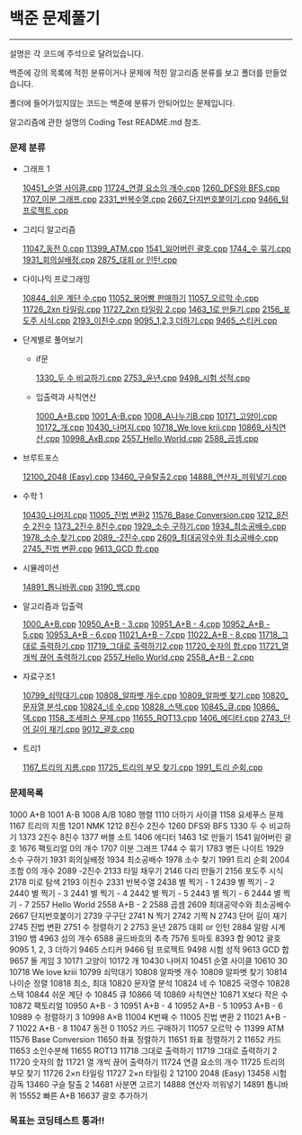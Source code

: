 # 백준 문제풀기
------------------------------------------------
설명은 각 코드에 주석으로 달려있습니다.


백준에 강의 목록에 적힌 분류이거나 문제에 적힌 알고리즘 분류를 보고 폴더를 만들었습니다.

폴더에 들어가있지않는 코드는 백준에 분류가 안되어있는 문제입니다.

알고리즘에 관한 설명의 Coding Test README.md 참조.


### 문제 분류

- 그래프 1

    [10451_순열 사이클.cpp](https://github.com/GwonHJ/CodingTest/blob/main/%EB%B0%B1%EC%A4%80/%EA%B7%B8%EB%9E%98%ED%94%841/10451_%EC%88%9C%EC%97%B4%20%EC%82%AC%EC%9D%B4%ED%81%B4.cpp)
    [11724_연결 요소의 개수.cpp](https://github.com/GwonHJ/CodingTest/blob/main/%EB%B0%B1%EC%A4%80/%EA%B7%B8%EB%9E%98%ED%94%841/11724_%EC%97%B0%EA%B2%B0%20%EC%9A%94%EC%86%8C%EC%9D%98%20%EA%B0%9C%EC%88%98.cpp)
    [1260_DFS와 BFS.cpp](https://github.com/GwonHJ/CodingTest/blob/main/%EB%B0%B1%EC%A4%80/%EA%B7%B8%EB%9E%98%ED%94%841/1260_DFS%EC%99%80%20BFS.cpp)
    [1707_이분 그래프.cpp](https://github.com/GwonHJ/CodingTest/blob/main/%EB%B0%B1%EC%A4%80/%EA%B7%B8%EB%9E%98%ED%94%841/1707_%EC%9D%B4%EB%B6%84%20%EA%B7%B8%EB%9E%98%ED%94%84.cpp)
    [2331_반복수열.cpp](https://github.com/GwonHJ/CodingTest/blob/main/%EB%B0%B1%EC%A4%80/%EA%B7%B8%EB%9E%98%ED%94%841/2331_%EB%B0%98%EB%B3%B5%EC%88%98%EC%97%B4.cpp)
    [2667_단지번호붙이기.cpp](https://github.com/GwonHJ/CodingTest/blob/main/%EB%B0%B1%EC%A4%80/%EA%B7%B8%EB%9E%98%ED%94%841/2667_%EB%8B%A8%EC%A7%80%EB%B2%88%ED%98%B8%EB%B6%99%EC%9D%B4%EA%B8%B0.cpp)
    [9466_텀 프로젝트.cpp](https://github.com/GwonHJ/CodingTest/blob/main/%EB%B0%B1%EC%A4%80/%EA%B7%B8%EB%9E%98%ED%94%841/9466_%ED%85%80%20%ED%94%84%EB%A1%9C%EC%A0%9D%ED%8A%B8.cpp)

- 그리디 알고리즘

    [11047_동전 0.cpp](https://github.com/GwonHJ/CodingTest/blob/main/%EB%B0%B1%EC%A4%80/%EA%B7%B8%EB%A6%AC%EB%94%94%20%EC%95%8C%EA%B3%A0%EB%A6%AC%EC%A6%98/11047_%EB%8F%99%EC%A0%84%200.cpp)
    [11399_ATM.cpp](https://github.com/GwonHJ/CodingTest/blob/main/%EB%B0%B1%EC%A4%80/%EA%B7%B8%EB%A6%AC%EB%94%94%20%EC%95%8C%EA%B3%A0%EB%A6%AC%EC%A6%98/11399_ATM.cpp)
    [1541_잃어버린 괄호.cpp](https://github.com/GwonHJ/CodingTest/blob/main/%EB%B0%B1%EC%A4%80/%EA%B7%B8%EB%A6%AC%EB%94%94%20%EC%95%8C%EA%B3%A0%EB%A6%AC%EC%A6%98/1541_%EC%9E%83%EC%96%B4%EB%B2%84%EB%A6%B0%20%EA%B4%84%ED%98%B8.cpp)
    [1744_수 묶기.cpp](https://github.com/GwonHJ/CodingTest/blob/main/%EB%B0%B1%EC%A4%80/%EA%B7%B8%EB%A6%AC%EB%94%94%20%EC%95%8C%EA%B3%A0%EB%A6%AC%EC%A6%98/1744_%EC%88%98%20%EB%AC%B6%EA%B8%B0.cpp)
    [1931_회의실배정.cpp](https://github.com/GwonHJ/CodingTest/blob/main/%EB%B0%B1%EC%A4%80/%EA%B7%B8%EB%A6%AC%EB%94%94%20%EC%95%8C%EA%B3%A0%EB%A6%AC%EC%A6%98/1931_%ED%9A%8C%EC%9D%98%EC%8B%A4%EB%B0%B0%EC%A0%95.cpp)
    [2875_대회 or 인턴.cpp](https://github.com/GwonHJ/CodingTest/blob/main/%EB%B0%B1%EC%A4%80/%EA%B7%B8%EB%A6%AC%EB%94%94%20%EC%95%8C%EA%B3%A0%EB%A6%AC%EC%A6%98/2875_%EB%8C%80%ED%9A%8C%20or%20%EC%9D%B8%ED%84%B4.cpp)

- 다이나믹 프로그래밍

    [10844_쉬운 계단 수.cpp](https://github.com/GwonHJ/CodingTest/blob/main/%EB%B0%B1%EC%A4%80/%EB%8B%A4%EC%9D%B4%EB%82%98%EB%AF%B9%20%ED%94%84%EB%A1%9C%EA%B7%B8%EB%9E%98%EB%B0%8D/10844_%EC%89%AC%EC%9A%B4%20%EA%B3%84%EB%8B%A8%20%EC%88%98.cpp)
    [11052_붕어빵 판매하기](https://github.com/GwonHJ/CodingTest/blob/main/%EB%B0%B1%EC%A4%80/%EB%8B%A4%EC%9D%B4%EB%82%98%EB%AF%B9%20%ED%94%84%EB%A1%9C%EA%B7%B8%EB%9E%98%EB%B0%8D/11052_%EB%B6%95%EC%96%B4%EB%B9%B5%20%ED%8C%90%EB%A7%A4%ED%95%98%EA%B8%B0)
    [11057_오르막 수.cpp](https://github.com/GwonHJ/CodingTest/blob/main/%EB%B0%B1%EC%A4%80/%EB%8B%A4%EC%9D%B4%EB%82%98%EB%AF%B9%20%ED%94%84%EB%A1%9C%EA%B7%B8%EB%9E%98%EB%B0%8D/11057_%EC%98%A4%EB%A5%B4%EB%A7%89%20%EC%88%98.cpp)
    [11726_2xn 타일링.cpp](https://github.com/GwonHJ/CodingTest/blob/main/%EB%B0%B1%EC%A4%80/%EB%8B%A4%EC%9D%B4%EB%82%98%EB%AF%B9%20%ED%94%84%EB%A1%9C%EA%B7%B8%EB%9E%98%EB%B0%8D/11726_2xn%20%ED%83%80%EC%9D%BC%EB%A7%81.cpp)
    [11727_2xn 타일링 2.cpp](https://github.com/GwonHJ/CodingTest/blob/main/%EB%B0%B1%EC%A4%80/%EB%8B%A4%EC%9D%B4%EB%82%98%EB%AF%B9%20%ED%94%84%EB%A1%9C%EA%B7%B8%EB%9E%98%EB%B0%8D/11727_2xn%20%ED%83%80%EC%9D%BC%EB%A7%81%202.cpp)
    [1463_1로 만들기.cpp](https://github.com/GwonHJ/CodingTest/blob/main/%EB%B0%B1%EC%A4%80/%EB%8B%A4%EC%9D%B4%EB%82%98%EB%AF%B9%20%ED%94%84%EB%A1%9C%EA%B7%B8%EB%9E%98%EB%B0%8D/1463_1%EB%A1%9C%20%EB%A7%8C%EB%93%A4%EA%B8%B0.cpp)
    [2156_포도주 시식.cpp](https://github.com/GwonHJ/CodingTest/blob/main/%EB%B0%B1%EC%A4%80/%EB%8B%A4%EC%9D%B4%EB%82%98%EB%AF%B9%20%ED%94%84%EB%A1%9C%EA%B7%B8%EB%9E%98%EB%B0%8D/2156_%ED%8F%AC%EB%8F%84%EC%A3%BC%20%EC%8B%9C%EC%8B%9D.cpp)
    [2193_이친수.cpp](https://github.com/GwonHJ/CodingTest/blob/main/%EB%B0%B1%EC%A4%80/%EB%8B%A4%EC%9D%B4%EB%82%98%EB%AF%B9%20%ED%94%84%EB%A1%9C%EA%B7%B8%EB%9E%98%EB%B0%8D/2193_%EC%9D%B4%EC%B9%9C%EC%88%98.cpp)
    [9095_1,2,3 더하기.cpp](https://github.com/GwonHJ/CodingTest/blob/main/%EB%B0%B1%EC%A4%80/%EB%8B%A4%EC%9D%B4%EB%82%98%EB%AF%B9%20%ED%94%84%EB%A1%9C%EA%B7%B8%EB%9E%98%EB%B0%8D/9095_1%2C2%2C3%20%EB%8D%94%ED%95%98%EA%B8%B0.cpp)
    [9465_스티커.cpp](https://github.com/GwonHJ/CodingTest/blob/main/%EB%B0%B1%EC%A4%80/%EB%8B%A4%EC%9D%B4%EB%82%98%EB%AF%B9%20%ED%94%84%EB%A1%9C%EA%B7%B8%EB%9E%98%EB%B0%8D/9465_%EC%8A%A4%ED%8B%B0%EC%BB%A4.cpp)

- 단계별로 풀어보기
    - if문
    
        [1330_두 수 비교하기.cpp](https://github.com/GwonHJ/CodingTest/blob/main/%EB%B0%B1%EC%A4%80/%EB%8B%A8%EA%B3%84%EB%B3%84%EB%A1%9C%20%ED%92%80%EC%96%B4%EB%B3%B4%EA%B8%B0/if%EB%AC%B8/1330_%EB%91%90%20%EC%88%98%20%EB%B9%84%EA%B5%90%ED%95%98%EA%B8%B0.cpp)
        [2753_윤년.cpp](https://github.com/GwonHJ/CodingTest/blob/main/%EB%B0%B1%EC%A4%80/%EB%8B%A8%EA%B3%84%EB%B3%84%EB%A1%9C%20%ED%92%80%EC%96%B4%EB%B3%B4%EA%B8%B0/if%EB%AC%B8/2753_%EC%9C%A4%EB%85%84.cpp)
        [9498_시험 성적.cpp](https://github.com/GwonHJ/CodingTest/blob/main/%EB%B0%B1%EC%A4%80/%EB%8B%A8%EA%B3%84%EB%B3%84%EB%A1%9C%20%ED%92%80%EC%96%B4%EB%B3%B4%EA%B8%B0/if%EB%AC%B8/9498_%EC%8B%9C%ED%97%98%20%EC%84%B1%EC%A0%81.cpp)

    - 입출력과 사칙연산
    
        [1000_A+B.cpp](https://github.com/GwonHJ/CodingTest/blob/main/%EB%B0%B1%EC%A4%80/%EB%8B%A8%EA%B3%84%EB%B3%84%EB%A1%9C%20%ED%92%80%EC%96%B4%EB%B3%B4%EA%B8%B0/%EC%9E%85%EC%B6%9C%EB%A0%A5%EA%B3%BC%20%EC%82%AC%EC%B9%99%EC%97%B0%EC%82%B0/1000_A%2BB.cpp)
        [1001_A-B.cpp](https://github.com/GwonHJ/CodingTest/blob/main/%EB%B0%B1%EC%A4%80/%EB%8B%A8%EA%B3%84%EB%B3%84%EB%A1%9C%20%ED%92%80%EC%96%B4%EB%B3%B4%EA%B8%B0/%EC%9E%85%EC%B6%9C%EB%A0%A5%EA%B3%BC%20%EC%82%AC%EC%B9%99%EC%97%B0%EC%82%B0/1001_A-B.cpp)
        [1008_A나누기B.cpp](https://github.com/GwonHJ/CodingTest/blob/main/%EB%B0%B1%EC%A4%80/%EB%8B%A8%EA%B3%84%EB%B3%84%EB%A1%9C%20%ED%92%80%EC%96%B4%EB%B3%B4%EA%B8%B0/%EC%9E%85%EC%B6%9C%EB%A0%A5%EA%B3%BC%20%EC%82%AC%EC%B9%99%EC%97%B0%EC%82%B0/1008_A%EB%82%98%EB%88%84%EA%B8%B0B.cpp)
        [10171_고양이.cpp](https://github.com/GwonHJ/CodingTest/blob/main/%EB%B0%B1%EC%A4%80/%EB%8B%A8%EA%B3%84%EB%B3%84%EB%A1%9C%20%ED%92%80%EC%96%B4%EB%B3%B4%EA%B8%B0/%EC%9E%85%EC%B6%9C%EB%A0%A5%EA%B3%BC%20%EC%82%AC%EC%B9%99%EC%97%B0%EC%82%B0/10171_%EA%B3%A0%EC%96%91%EC%9D%B4.cpp)
        [10172_개.cpp](https://github.com/GwonHJ/CodingTest/blob/main/%EB%B0%B1%EC%A4%80/%EB%8B%A8%EA%B3%84%EB%B3%84%EB%A1%9C%20%ED%92%80%EC%96%B4%EB%B3%B4%EA%B8%B0/%EC%9E%85%EC%B6%9C%EB%A0%A5%EA%B3%BC%20%EC%82%AC%EC%B9%99%EC%97%B0%EC%82%B0/10172_%EA%B0%9C.cpp)
        [10430_나머지.cpp](https://github.com/GwonHJ/CodingTest/blob/main/%EB%B0%B1%EC%A4%80/%EB%8B%A8%EA%B3%84%EB%B3%84%EB%A1%9C%20%ED%92%80%EC%96%B4%EB%B3%B4%EA%B8%B0/%EC%9E%85%EC%B6%9C%EB%A0%A5%EA%B3%BC%20%EC%82%AC%EC%B9%99%EC%97%B0%EC%82%B0/10430_%EB%82%98%EB%A8%B8%EC%A7%80.cpp)
        [10718_We love krii.cpp](https://github.com/GwonHJ/CodingTest/blob/main/%EB%B0%B1%EC%A4%80/%EB%8B%A8%EA%B3%84%EB%B3%84%EB%A1%9C%20%ED%92%80%EC%96%B4%EB%B3%B4%EA%B8%B0/%EC%9E%85%EC%B6%9C%EB%A0%A5%EA%B3%BC%20%EC%82%AC%EC%B9%99%EC%97%B0%EC%82%B0/10718_We%20love%20krii.cpp)
        [10869_사칙연산.cpp](https://github.com/GwonHJ/CodingTest/blob/main/%EB%B0%B1%EC%A4%80/%EB%8B%A8%EA%B3%84%EB%B3%84%EB%A1%9C%20%ED%92%80%EC%96%B4%EB%B3%B4%EA%B8%B0/%EC%9E%85%EC%B6%9C%EB%A0%A5%EA%B3%BC%20%EC%82%AC%EC%B9%99%EC%97%B0%EC%82%B0/10869_%EC%82%AC%EC%B9%99%EC%97%B0%EC%82%B0.cpp)
        [10998_AxB.cpp](https://github.com/GwonHJ/CodingTest/blob/main/%EB%B0%B1%EC%A4%80/%EB%8B%A8%EA%B3%84%EB%B3%84%EB%A1%9C%20%ED%92%80%EC%96%B4%EB%B3%B4%EA%B8%B0/%EC%9E%85%EC%B6%9C%EB%A0%A5%EA%B3%BC%20%EC%82%AC%EC%B9%99%EC%97%B0%EC%82%B0/10998_AxB.cpp)
        [2557_Hello World.cpp](https://github.com/GwonHJ/CodingTest/blob/main/%EB%B0%B1%EC%A4%80/%EB%8B%A8%EA%B3%84%EB%B3%84%EB%A1%9C%20%ED%92%80%EC%96%B4%EB%B3%B4%EA%B8%B0/%EC%9E%85%EC%B6%9C%EB%A0%A5%EA%B3%BC%20%EC%82%AC%EC%B9%99%EC%97%B0%EC%82%B0/2557_Hello%20World.cpp)
        [2588_곱셈.cpp](https://github.com/GwonHJ/CodingTest/blob/main/%EB%B0%B1%EC%A4%80/%EB%8B%A8%EA%B3%84%EB%B3%84%EB%A1%9C%20%ED%92%80%EC%96%B4%EB%B3%B4%EA%B8%B0/%EC%9E%85%EC%B6%9C%EB%A0%A5%EA%B3%BC%20%EC%82%AC%EC%B9%99%EC%97%B0%EC%82%B0/2588_%EA%B3%B1%EC%85%88.cpp)

- 브루트포스

    [12100_2048 (Easy).cpp](https://github.com/GwonHJ/CodingTest/blob/main/%EB%B0%B1%EC%A4%80/%EB%B8%8C%EB%A3%A8%ED%8A%B8%ED%8F%AC%EC%8A%A4/12100_2048%20(Easy).cpp)
    [13460_구슬탈출2.cpp](https://github.com/GwonHJ/CodingTest/blob/main/%EB%B0%B1%EC%A4%80/%EB%B8%8C%EB%A3%A8%ED%8A%B8%ED%8F%AC%EC%8A%A4/13460_%EA%B5%AC%EC%8A%AC%ED%83%88%EC%B6%9C2.cpp)
    [14888_연산자_끼워넣기.cpp](https://github.com/GwonHJ/CodingTest/blob/main/%EB%B0%B1%EC%A4%80/%EB%B8%8C%EB%A3%A8%ED%8A%B8%ED%8F%AC%EC%8A%A4/14888_%EC%97%B0%EC%82%B0%EC%9E%90_%EB%81%BC%EC%9B%8C%EB%84%A3%EA%B8%B0.cpp)

- 수학 1

    [10430_나머지.cpp](https://github.com/GwonHJ/CodingTest/blob/main/%EB%B0%B1%EC%A4%80/%EC%88%98%ED%95%99%201/10430_%EB%82%98%EB%A8%B8%EC%A7%80.cpp)
    [11005_진법 변환2](https://github.com/GwonHJ/CodingTest/blob/main/%EB%B0%B1%EC%A4%80/%EC%88%98%ED%95%99%201/11005_%EC%A7%84%EB%B2%95%20%EB%B3%80%ED%99%982)
    [11576_Base Conversion.cpp](https://github.com/GwonHJ/CodingTest/blob/main/%EB%B0%B1%EC%A4%80/%EC%88%98%ED%95%99%201/11576_Base%20Conversion.cpp)
    [1212_8진수 2진수](https://github.com/GwonHJ/CodingTest/blob/main/%EB%B0%B1%EC%A4%80/%EC%88%98%ED%95%99%201/1212_8%EC%A7%84%EC%88%98%202%EC%A7%84%EC%88%98)
    [1373_2진수 8진수.cpp](https://github.com/GwonHJ/CodingTest/blob/main/%EB%B0%B1%EC%A4%80/%EC%88%98%ED%95%99%201/1373_2%EC%A7%84%EC%88%98%208%EC%A7%84%EC%88%98.cpp)
    [1929_소수 구하기.cpp](https://github.com/GwonHJ/CodingTest/blob/main/%EB%B0%B1%EC%A4%80/%EC%88%98%ED%95%99%201/1929_%EC%86%8C%EC%88%98%20%EA%B5%AC%ED%95%98%EA%B8%B0.cpp)
    [1934_최소공배수.cpp](https://github.com/GwonHJ/CodingTest/blob/main/%EB%B0%B1%EC%A4%80/%EC%88%98%ED%95%99%201/1934_%EC%B5%9C%EC%86%8C%EA%B3%B5%EB%B0%B0%EC%88%98.cpp)
    [1978_소수 찾기.cpp](https://github.com/GwonHJ/CodingTest/blob/main/%EB%B0%B1%EC%A4%80/%EC%88%98%ED%95%99%201/1978_%EC%86%8C%EC%88%98%20%EC%B0%BE%EA%B8%B0.cpp)
    [2089_-2진수.cpp](https://github.com/GwonHJ/CodingTest/blob/main/%EB%B0%B1%EC%A4%80/%EC%88%98%ED%95%99%201/2089_-2%EC%A7%84%EC%88%98.cpp)
    [2609_최대공약수와 최소공배수.cpp](https://github.com/GwonHJ/CodingTest/blob/main/%EB%B0%B1%EC%A4%80/%EC%88%98%ED%95%99%201/2609_%EC%B5%9C%EB%8C%80%EA%B3%B5%EC%95%BD%EC%88%98%EC%99%80%20%EC%B5%9C%EC%86%8C%EA%B3%B5%EB%B0%B0%EC%88%98.cpp)
    [2745_진법 변환.cpp](https://github.com/GwonHJ/CodingTest/blob/main/%EB%B0%B1%EC%A4%80/%EC%88%98%ED%95%99%201/2745_%EC%A7%84%EB%B2%95%20%EB%B3%80%ED%99%98.cpp)
    [9613_GCD 합.cpp](https://github.com/GwonHJ/CodingTest/blob/main/%EB%B0%B1%EC%A4%80/%EC%88%98%ED%95%99%201/9613_GCD%20%ED%95%A9.cpp)

- 시뮬레이션

    [14891_톱니바퀴.cpp](https://github.com/GwonHJ/CodingTest/blob/main/%EB%B0%B1%EC%A4%80/%EC%8B%9C%EB%AE%AC%EB%A0%88%EC%9D%B4%EC%85%98/14891_%ED%86%B1%EB%8B%88%EB%B0%94%ED%80%B4.cpp)
    [3190_뱀.cpp](https://github.com/GwonHJ/CodingTest/blob/main/%EB%B0%B1%EC%A4%80/%EC%8B%9C%EB%AE%AC%EB%A0%88%EC%9D%B4%EC%85%98/3190_%EB%B1%80.cpp)

- 알고리즘과 입출력

    [1000_A+B.cpp](https://github.com/GwonHJ/CodingTest/blob/main/%EB%B0%B1%EC%A4%80/%EC%95%8C%EA%B3%A0%EB%A6%AC%EC%A6%98%EA%B3%BC%20%EC%9E%85%EC%B6%9C%EB%A0%A5/1000_A%2BB.cpp)
    [10950_A+B - 3.cpp](https://github.com/GwonHJ/CodingTest/blob/main/%EB%B0%B1%EC%A4%80/%EC%95%8C%EA%B3%A0%EB%A6%AC%EC%A6%98%EA%B3%BC%20%EC%9E%85%EC%B6%9C%EB%A0%A5/10950_A%2BB%20-%203.cpp)
    [10951_A+B - 4.cpp](https://github.com/GwonHJ/CodingTest/blob/main/%EB%B0%B1%EC%A4%80/%EC%95%8C%EA%B3%A0%EB%A6%AC%EC%A6%98%EA%B3%BC%20%EC%9E%85%EC%B6%9C%EB%A0%A5/10951_A%2BB%20-%204.cpp)
    [10952_A+B - 5.cpp](https://github.com/GwonHJ/CodingTest/blob/main/%EB%B0%B1%EC%A4%80/%EC%95%8C%EA%B3%A0%EB%A6%AC%EC%A6%98%EA%B3%BC%20%EC%9E%85%EC%B6%9C%EB%A0%A5/10952_A%2BB%20-%205.cpp)
    [10953_A+B - 6.cpp](https://github.com/GwonHJ/CodingTest/blob/main/%EB%B0%B1%EC%A4%80/%EC%95%8C%EA%B3%A0%EB%A6%AC%EC%A6%98%EA%B3%BC%20%EC%9E%85%EC%B6%9C%EB%A0%A5/10953_A%2BB%20-%206.cpp)
    [11021_A+B - 7.cpp](https://github.com/GwonHJ/CodingTest/blob/main/%EB%B0%B1%EC%A4%80/%EC%95%8C%EA%B3%A0%EB%A6%AC%EC%A6%98%EA%B3%BC%20%EC%9E%85%EC%B6%9C%EB%A0%A5/11021_A%2BB%20-%207.cpp)
    [11022_A+B - 8.cpp](https://github.com/GwonHJ/CodingTest/blob/main/%EB%B0%B1%EC%A4%80/%EC%95%8C%EA%B3%A0%EB%A6%AC%EC%A6%98%EA%B3%BC%20%EC%9E%85%EC%B6%9C%EB%A0%A5/11022_A%2BB%20-%208.cpp)
    [11718_그대로 출력하기.cpp](https://github.com/GwonHJ/CodingTest/blob/main/%EB%B0%B1%EC%A4%80/%EC%95%8C%EA%B3%A0%EB%A6%AC%EC%A6%98%EA%B3%BC%20%EC%9E%85%EC%B6%9C%EB%A0%A5/11718_%EA%B7%B8%EB%8C%80%EB%A1%9C%20%EC%B6%9C%EB%A0%A5%ED%95%98%EA%B8%B0.cpp)
    [11719_그대로 출력하기2.cpp](https://github.com/GwonHJ/CodingTest/blob/main/%EB%B0%B1%EC%A4%80/%EC%95%8C%EA%B3%A0%EB%A6%AC%EC%A6%98%EA%B3%BC%20%EC%9E%85%EC%B6%9C%EB%A0%A5/11719_%EA%B7%B8%EB%8C%80%EB%A1%9C%20%EC%B6%9C%EB%A0%A5%ED%95%98%EA%B8%B02.cpp)
    [11720_숫자의 합.cpp](https://github.com/GwonHJ/CodingTest/blob/main/%EB%B0%B1%EC%A4%80/%EC%95%8C%EA%B3%A0%EB%A6%AC%EC%A6%98%EA%B3%BC%20%EC%9E%85%EC%B6%9C%EB%A0%A5/11720_%EC%88%AB%EC%9E%90%EC%9D%98%20%ED%95%A9.cpp)
    [11721_열 개씩 끊어 출력하기.cpp](https://github.com/GwonHJ/CodingTest/blob/main/%EB%B0%B1%EC%A4%80/%EC%95%8C%EA%B3%A0%EB%A6%AC%EC%A6%98%EA%B3%BC%20%EC%9E%85%EC%B6%9C%EB%A0%A5/11721_%EC%97%B4%20%EA%B0%9C%EC%94%A9%20%EB%81%8A%EC%96%B4%20%EC%B6%9C%EB%A0%A5%ED%95%98%EA%B8%B0.cpp)
    [2557_Hello World.cpp](https://github.com/GwonHJ/CodingTest/blob/main/%EB%B0%B1%EC%A4%80/%EC%95%8C%EA%B3%A0%EB%A6%AC%EC%A6%98%EA%B3%BC%20%EC%9E%85%EC%B6%9C%EB%A0%A5/2557_Hello%20World.cpp)
    [2558_A+B - 2.cpp](https://github.com/GwonHJ/CodingTest/blob/main/%EB%B0%B1%EC%A4%80/%EC%95%8C%EA%B3%A0%EB%A6%AC%EC%A6%98%EA%B3%BC%20%EC%9E%85%EC%B6%9C%EB%A0%A5/2558_A%2BB%20-%202.cpp)

- 자료구조1

    [10799_쇠막대기.cpp](https://github.com/GwonHJ/CodingTest/blob/main/%EB%B0%B1%EC%A4%80/%EC%9E%90%EB%A3%8C%EA%B5%AC%EC%A1%B01/10799_%EC%87%A0%EB%A7%89%EB%8C%80%EA%B8%B0.cpp)
    [10808_알파벳 개수.cpp](https://github.com/GwonHJ/CodingTest/blob/main/%EB%B0%B1%EC%A4%80/%EC%9E%90%EB%A3%8C%EA%B5%AC%EC%A1%B01/10808_%EC%95%8C%ED%8C%8C%EB%B2%B3%20%EA%B0%9C%EC%88%98.cpp)
    [10809_알파벳 찾기.cpp](https://github.com/GwonHJ/CodingTest/blob/main/%EB%B0%B1%EC%A4%80/%EC%9E%90%EB%A3%8C%EA%B5%AC%EC%A1%B01/10809_%EC%95%8C%ED%8C%8C%EB%B2%B3%20%EC%B0%BE%EA%B8%B0.cpp)
    [10820_문자열 분석.cpp](https://github.com/GwonHJ/CodingTest/blob/main/%EB%B0%B1%EC%A4%80/%EC%9E%90%EB%A3%8C%EA%B5%AC%EC%A1%B01/10820_%EB%AC%B8%EC%9E%90%EC%97%B4%20%EB%B6%84%EC%84%9D.cpp)
    [10824_네 수.cpp](https://github.com/GwonHJ/CodingTest/blob/main/%EB%B0%B1%EC%A4%80/%EC%9E%90%EB%A3%8C%EA%B5%AC%EC%A1%B01/10824_%EB%84%A4%20%EC%88%98.cpp)
    [10828_스택.cpp](https://github.com/GwonHJ/CodingTest/blob/main/%EB%B0%B1%EC%A4%80/%EC%9E%90%EB%A3%8C%EA%B5%AC%EC%A1%B01/10828_%EC%8A%A4%ED%83%9D.cpp)
    [10845_큐.cpp](https://github.com/GwonHJ/CodingTest/blob/main/%EB%B0%B1%EC%A4%80/%EC%9E%90%EB%A3%8C%EA%B5%AC%EC%A1%B01/10845_%ED%81%90.cpp)
    [10866_덱.cpp](https://github.com/GwonHJ/CodingTest/blob/main/%EB%B0%B1%EC%A4%80/%EC%9E%90%EB%A3%8C%EA%B5%AC%EC%A1%B01/10866_%EB%8D%B1.cpp)
    [1158_조세퍼스 문제.cpp](https://github.com/GwonHJ/CodingTest/blob/main/%EB%B0%B1%EC%A4%80/%EC%9E%90%EB%A3%8C%EA%B5%AC%EC%A1%B01/1158_%EC%A1%B0%EC%84%B8%ED%8D%BC%EC%8A%A4%20%EB%AC%B8%EC%A0%9C.cpp)
    [11655_ROT13.cpp](https://github.com/GwonHJ/CodingTest/blob/main/%EB%B0%B1%EC%A4%80/%EC%9E%90%EB%A3%8C%EA%B5%AC%EC%A1%B01/11655_ROT13.cpp)
    [1406_에디터.cpp](https://github.com/GwonHJ/CodingTest/blob/main/%EB%B0%B1%EC%A4%80/%EC%9E%90%EB%A3%8C%EA%B5%AC%EC%A1%B01/1406_%EC%97%90%EB%94%94%ED%84%B0.cpp)
    [2743_단어 길이 재기.cpp](https://github.com/GwonHJ/CodingTest/blob/main/%EB%B0%B1%EC%A4%80/%EC%9E%90%EB%A3%8C%EA%B5%AC%EC%A1%B01/2743_%EB%8B%A8%EC%96%B4%20%EA%B8%B8%EC%9D%B4%20%EC%9E%AC%EA%B8%B0.cpp)
    [9012_괄호.cpp](https://github.com/GwonHJ/CodingTest/blob/main/%EB%B0%B1%EC%A4%80/%EC%9E%90%EB%A3%8C%EA%B5%AC%EC%A1%B01/9012_%EA%B4%84%ED%98%B8.cpp)

- 트리1

    [1167_트리의 지름.cpp](https://github.com/GwonHJ/CodingTest/blob/main/%EB%B0%B1%EC%A4%80/%ED%8A%B8%EB%A6%AC1/1167_%ED%8A%B8%EB%A6%AC%EC%9D%98%20%EC%A7%80%EB%A6%84.cpp)
    [11725_트리의 부모 찾기.cpp](https://github.com/GwonHJ/CodingTest/blob/main/%EB%B0%B1%EC%A4%80/%ED%8A%B8%EB%A6%AC1/11725_%ED%8A%B8%EB%A6%AC%EC%9D%98%20%EB%B6%80%EB%AA%A8%20%EC%B0%BE%EA%B8%B0.cpp)
    [1991_트리 순회.cpp](https://github.com/GwonHJ/CodingTest/blob/main/%EB%B0%B1%EC%A4%80/%ED%8A%B8%EB%A6%AC1/1991_%ED%8A%B8%EB%A6%AC%20%EC%88%9C%ED%9A%8C.cpp)


### 문제목록

1000 A+B 1001 A-B 1008 A/B 1080 행렬 1110 더하기 사이클 1158 요세푸스 문제 1167 트리의 지름 1201 NMK 1212 8진수 2진수 1260 DFS와 BFS 1330 두 수 비교하기 1373 2진수 8진수 1377 버블 소트 1406 에디터 1463 1로 만들기 1541 잃어버린 괄호 1676 팩토리얼 0의 개수 1707 이분 그래프 1744 수 묶기 1783 병든 나이트 1929 소수 구하기 1931 회의실배정 1934 최소공배수 1978 소수 찾기 1991 트리 순회 2004 조합 0의 개수 2089 -2진수 2133 타일 채우기 2146 다리 만들기 2156 포도주 시식 2178 미로 탐색 2193 이친수 2331 반복수열 2438 별 찍기 - 1 2439 별 찍기 - 2 2440 별 찍기 - 3 2441 별 찍기 - 4 2442 별 찍기 - 5 2443 별 찍기 - 6 2444 별 찍기 - 7 2557 Hello World 2558 A+B - 2 2588 곱셈 2609 최대공약수와 최소공배수 2667 단지번호붙이기 2739 구구단 2741 N 찍기 2742 기찍 N 2743 단어 길이 재기 2745 진법 변환 2751 수 정렬하기 2 2753 윤년 2875 대회 or 인턴 2884 알람 시계 3190 뱀 4963 섬의 개수 6588 골드바흐의 추측 7576 토마토 8393 합 9012 괄호 9095 1, 2, 3 더하기 9465 스티커 9466 텀 프로젝트 9498 시험 성적 9613 GCD 합 9657 돌 게임 3 10171 고양이 10172 개 10430 나머지 10451 순열 사이클 10610 30 10718 We love kriii 10799 쇠막대기 10808 알파벳 개수 10809 알파벳 찾기 10814 나이순 정렬 10818 최소, 최대 10820 문자열 분석 10824 네 수 10825 국영수 10828 스택 10844 쉬운 계단 수 10845 큐 10866 덱 10869 사칙연산 10871 X보다 작은 수 10872 팩토리얼 10950 A+B - 3 10951 A+B - 4 10952 A+B - 5 10953 A+B - 6 10989 수 정렬하기 3 10998 A×B 11004 K번째 수 11005 진법 변환 2 11021 A+B - 7 11022 A+B - 8 11047 동전 0 11052 카드 구매하기 11057 오르막 수 11399 ATM 11576 Base Conversion 11650 좌표 정렬하기 11651 좌표 정렬하기 2 11652 카드 11653 소인수분해 11655 ROT13 11718 그대로 출력하기 11719 그대로 출력하기 2 11720 숫자의 합 11721 열 개씩 끊어 출력하기 11724 연결 요소의 개수 11725 트리의 부모 찾기 11726 2×n 타일링 11727 2×n 타일링 2 12100 2048 (Easy) 13458 시험 감독 13460 구슬 탈출 2 14681 사분면 고르기 14888 연산자 끼워넣기 14891 톱니바퀴 15552 빠른 A+B 16637 괄호 추가하기

### 목표는 코딩테스트 통과!!


